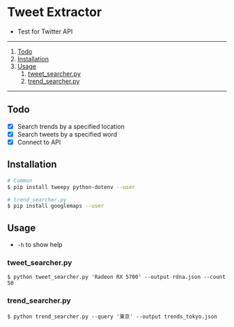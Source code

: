 # Tweet Extractor

- Test for Twitter API

---

1. [Todo](#todo)
1. [Installation](#installation)
1. [Usage](#usage)
   1. [tweet_searcher.py](#tweet_searcherpy)
   1. [trend_searcher.py](#trend_searcherpy)

---

## Todo

- [x] Search trends by a specified location
- [x] Search tweets by a specified word
- [x] Connect to API

## Installation

```bash
# Common
$ pip install tweepy python-dotenv --user

# trend_searcher.py
$ pip install googlemaps --user
```

## Usage

- `-h` to show help

### tweet_searcher.py

`$ python tweet_searcher.py 'Radeon RX 5700' --output rdna.json --count 50`

### trend_searcher.py

`$ python trend_searcher.py --query '東京' --output trends_tokyo.json`
